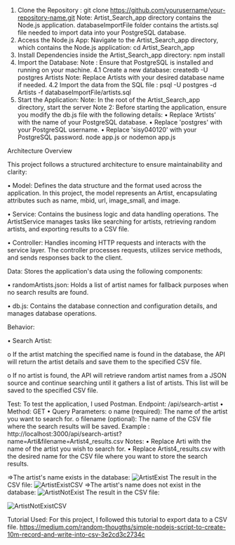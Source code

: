 1.	Clone the Repository :
git clone https://github.com/yourusername/your-repository-name.git
Note:
Artist_Search_app directory contains the Node.js application.
databaseImportFile folder contains the artists.sql file needed to import data into your PostgreSQL database.
2. Access the Node.js App:
Navigate to the Artist_Search_app directory, which contains the Node.js application:
cd Artist_Search_app
3. Install Dependencies inside the Artist_Search_app directory:
npm install
4. Import the Database:
Note : Ensure that PostgreSQL is installed and running on your machine.
4.1 Create a new database:
createdb -U postgres Artists
Note: Replace Artists with your desired database name if needed.
4.2 Import the data from the SQL file :
psql -U postgres -d Artists -f databaseImportFile/artists.sql
5. Start the Application:
Note: In the root of the Artist_Search_app directory, start the server
Note 2: Before starting the application, ensure you modify the db.js file with the following details:
•	Replace ‘Artists’ with the name of your PostgreSQL database.
•	Replace 'postgres' with your PostgreSQL username.
•	Replace 'sisy040120' with your PostgreSQL password.
node app.js or nodemon app.js

Architecture Overview

This project follows a structured architecture to ensure maintainability and clarity:

•	Model: Defines the data structure and the format used across the application. In this project, the model represents an Artist, encapsulating attributes such as name, mbid, url, image_small, and image.

•	Service: Contains the business logic and data handling operations. The ArtistService manages tasks like searching for artists, retrieving random artists, and exporting results to a CSV file.

•	Controller: Handles incoming HTTP requests and interacts with the service layer. The controller processes requests, utilizes service methods, and sends responses back to the client.

Data: Stores the application's data using the following components:

•	randomArtists.json: Holds a list of artist names for fallback purposes when no search results are found.

•	db.js: Contains the database connection and configuration details, and manages database operations.

Behavior:

•	Search Artist:

o	If the artist matching the specified name is found in the database, the API will return the artist details and save them to the specified CSV file.

o	If no artist is found, the API will retrieve random artist names from a JSON source and continue searching until it gathers a list of artists. This list will be saved to the specified CSV file.

Test: 
To test the application, I used Postman.
Endpoint: /api/search-artist
•	Method: GET
•	Query Parameters:
o	name (required): The name of the artist you want to search for.
o	filename (optional): The name of the CSV file where the search results will be saved.
Example :
http://localhost:3000/api/search-artist?name=Arti&filename=Artist4_results.csv
Notes:
•	Replace Arti with the name of the artist you wish to search for.
•	Replace Artist4_results.csv with the desired name for the CSV file where you want to store the search results.

=>The artist's name exists in the database:
![ArtistExist](https://github.com/user-attachments/assets/3b793dab-ba19-4e71-8c20-cffd19f9841e)
The result in the CSV file: 
![ArtistExistCSV](https://github.com/user-attachments/assets/f387e4c3-70b7-41fc-8c07-b6da9e8cd9ef)
=>The artist's name does not exist in the database:
![ArtistNotExist](https://github.com/user-attachments/assets/64add8c8-4201-40cd-999a-a0eb73fabd57)
The result in the CSV file:

![ArtistNotExistCSV](https://github.com/user-attachments/assets/96d4f2df-120a-4728-b918-c20076ba3219)

Tutorial Used:
For this project, I followed this tutorial to export data to a CSV file.
https://medium.com/random-thougths/simple-nodejs-script-to-create-10m-record-and-write-into-csv-3e2cd3c2734c
